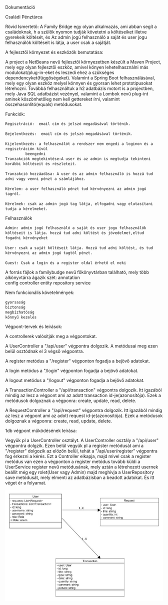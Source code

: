 Dokumentáció

Családi Pénztárca

Rövid Ismertető:
A Family Bridge egy olyan alkalmazás, ami abban segít a családoknak, h a szülők  nyomon tudják követetni a költéseiket  illetve gyerekeik költését, és 
Az admin jogú felhasználó a saját és user jogu felhasználók költéseit is látja, a user csak a sajátját.

A fejlesztői környezet és eszközök bemutatása:

A project a NetBeans nevű fejlesztői környezetben készült a Maven Project, mely egy olyan fejlesztői eszköz, amivel könyen lehetelhasználni más modulokat/plug-in-eket és leszedi ehez a szükséges dependencyket(függőségeket). Valamint a Spring Boot 		felhasználásával, mely egy olyan eszköz melyel könnyen és gyorsan lehet prototipusokat létrehozni. Továbbá felhasználtuk a h2 	adatbázis motort is a projectben, mely Java SQL adatbázist vezényel, valamint a Lombok nevű plug-int aminek köszönhetőleg nem 	kell gettereket írni, valamint összehasonlító(equals) metódusokat.

Funkciók:

	Regisztráció:  email cím és jelszó megadásával történik.
	
	Bejelentkezés:  email cím és jelszó megadásával történik.
	
	Kijelentkezés: a felhasználót a rendszer nem engedi a loginon és a regisztráción kívül
   			 beengedni
 	Tranzakciók megtekintése:A user és az admin is megtudja tekinteni korábbi költéseit és részleteit.
	
	Tranzakció hozzáadása: A user és az admin felhasználó is hozzá tud adni vagy venni pénzt a számlájához.
	
 	Kérelem: a user felhasználó pénzt tud kérvényezni az admin jogú tagról.
	
 	Kérelmek: csak az admin jogú tag látja, elfogadni vagy elutasítani tudja a kérelmeket.
	
  
Felhasználók

 	Admin: admin jogú felhasználó a saját és user jogu felhasználók költéseit is látja. hozzá tud adni költést és jövedelmet,eltud 			fogadni kérvényeket
	
	User: csak a saját költéseit látja. Hozzá tud adni költést, és tud kérvényezni az admin jogú tagtól pénzt.
	
	Guest: Csak a login és a register oldal érhető el neki

A forrás fájlok a familybudge nevű főkönyvtárban található, mely több alkönyvtárra ágazik szét:	
	annotation	
	config	controller
	entity
	repository
	service

Nem funkcionális követelmények:


	gyorsaság
	biztonság
	megbízhatóság
 	könnyű kezelés

	

Végpont-tervek és leírások:

A controllerek valósítják meg a végpontokat. 

A UserController a "/api/user" végpontra dolgozik. A metódusai meg ezen belül osztódnak el 3 végső végpontra.

A register metódus a "/register" végponton fogadja a bejövő adatokat.

A login metódus a "/login" végponton fogadja a bejövő adatokat.

A logout metódus a "/logout" végponton fogadja a bejövő adatokat.

A TransactionController a "/api/transaction" végpontra dolgozik.  Itt igazából mindig az lesz a végpont ami az adott transaction id-je(azonosítója). Ezek a metódusok dolgoznak a végponra: create, update, read, delete.

A RequestController a "/api/request" végpontra dolgozik. Itt igazából mindig az lesz a végpont ami az adott request id-je(azonosítója). Ezek a metódusok dolgoznak a végponra: create, read, update, delete.

1db végpont működésének leírása:

Vegyük pl a UserController osztályt. A UserController osztály a "/api/user" végpontra dolgzik. Ezen belül vegyük pl a register metódusát ami a "/register" dolgozik az elözőn belül, tehát a "/api/user/register" végpontra fog érkezni a kérés. Ezt a Controller elkapja, majd mivel csak a register metódus van ezen a végponton a register metódus tovább küldi a UserService register nevű metódusának, mely aztán a létrehozott usernek beállít még egy rolet(User vagy Admin) majd meghívja a UserRepository save metódusát, mely elmenti az adatbázisban a beadott adatokat. És itt véget ér a folyamat.



![alt text](https://github.com/gyopos22/Family-Budge/blob/master/asd.jpg)
